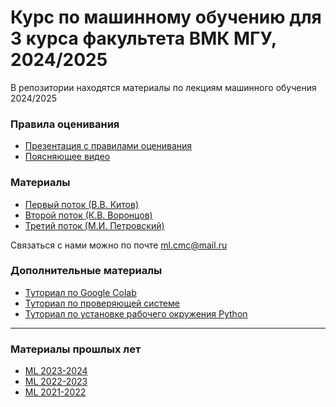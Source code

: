 # Курс по машинному обучению для 3 курса факультета ВМК МГУ, 2024/2025

В репозитории находятся материалы по лекциям машинного обучения 2024/2025

### Правила оценивания

* [Презентация с правилами оценивания](https://github.com/MSU-ML-COURSE/ML-COURSE-24-25/blob/main/files/ML_%D1%81%D0%B8%D1%81%D1%82%D0%B5%D0%BC%D0%B0_%D0%BE%D1%86%D0%B5%D0%BD%D0%B8%D0%B2%D0%B0%D0%BD%D0%B8%D1%8F.pdf)
* [Поясняющее видео](https://disk.yandex.ru/i/0QSSuWMEFeo6JQ)

### Материалы
 * [Первый поток (В.В. Китов)](https://github.com/MSU-ML-COURSE/ML-COURSE-24-25/blob/main/1_stream.md)
 * [Второй поток (К.В. Воронцов)](https://github.com/MSU-ML-COURSE/ML-COURSE-24-25/blob/main/2_stream.md)
 * [Третий поток (М.И. Петровский)](https://github.com/MSU-ML-COURSE/ML-COURSE-24-25/blob/main/3_stream.md)

Связаться с нами можно по почте ml.cmc@mail.ru

### Дополнительные материалы

* [Туториал по Google Colab](https://github.com/MSU-ML-COURSE/ML-COURSE-24-25/blob/main/tutorials/Google%20Colab%20(1).pdf)
* [Туториал по проверяющей системе](https://github.com/MSU-ML-COURSE/ML-COURSE-24-25/blob/main/tutorials/%D0%A0%D0%B0%D0%B1%D0%BE%D1%82%D0%B0%20%D0%B2%20%D0%BF%D1%80%D0%BE%D0%B2%D0%B5%D1%80%D1%8F%D1%8E%D1%89%D0%B5%D0%B8%CC%86%20%D1%81%D0%B8%D1%81%D1%82%D0%B5%D0%BC%D0%B5.pdf)
* [Туториал по установке рабочего окружения Python](https://github.com/MSU-ML-COURSE/ML-COURSE-24-25/blob/main/tutorials/%D0%A2%D1%83%D1%82%D0%BE%D1%80%D0%B8%D0%B0%D0%BB%20%D0%BF%D0%BE%20%D1%83%D1%81%D1%82%D0%B0%D0%BD%D0%BE%D0%B2%D0%BA%D0%B5%20%D1%80%D0%B0%D0%B1%D0%BE%D1%87%D0%B5%D0%B3%D0%BE%20%D0%BE%D0%BA%D1%80%D1%83%D0%B6%D0%B5%D0%BD%D0%B8%D1%8F%20%D0%B2%20Python%20%D0%B4%D0%BB%D1%8F%20%D1%80%D0%B5%D1%88%D0%B5%D0%BD%D0%B8%D1%8F%20%D0%B7%D0%B0%D0%B4%D0%B0%D1%87%20(2).pdf)
--------------------------------

 ### Материалы прошлых лет
 * [ML 2023-2024](https://github.com/MSU-ML-COURSE/ML-COURSE-23-24)
 * [ML 2022-2023](https://github.com/MSU-ML-COURSE/ML-COURSE-22-23)
 * [ML 2021-2022](https://github.com/MSU-ML-COURSE/ML-COURSE-21-22)


